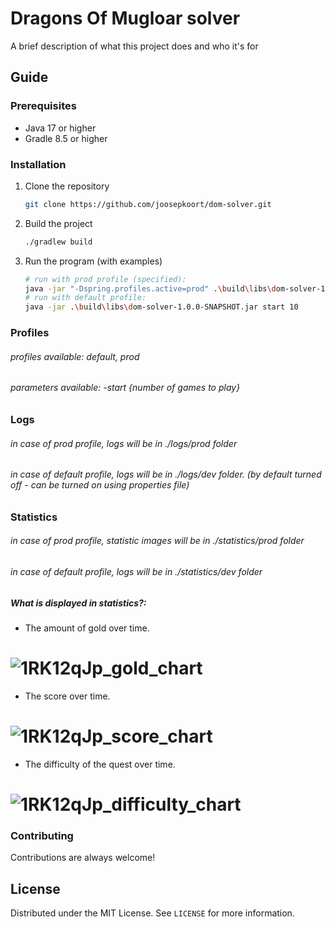 # Dragons Of Mugloar solver

A brief description of what this project does and who it's for

## Guide

### Prerequisites

- Java 17 or higher
- Gradle 8.5 or higher

### Installation

1. Clone the repository
   ```sh
   git clone https://github.com/joosepkoort/dom-solver.git
   ```
2. Build the project
   ```sh
   ./gradlew build
   ```
3. Run the program (with examples)
   ```sh
   # run with prod profile (specified):
   java -jar "-Dspring.profiles.active=prod" .\build\libs\dom-solver-1.0.0-SNAPSHOT.jar start 2
   # run with default profile:
   java -jar .\build\libs\dom-solver-1.0.0-SNAPSHOT.jar start 10   
   ```

### Profiles
###### profiles available: default, prod
###### parameters available: -start {number of games to play}

### Logs
###### in case of prod profile, logs will be in ./logs/prod folder
###### in case of default profile, logs will be in ./logs/dev folder. (by default turned off - can be turned on using properties file)

### Statistics
###### in case of prod profile, statistic images will be in ./statistics/prod folder
###### in case of default profile, logs will be in ./statistics/dev folder
##### What is displayed in statistics?: 
* The amount of gold over time.
# ![1RK12qJp_gold_chart](https://github.com/joosepkoort/dom-solver/assets/7001273/218ebc5b-ab48-48fa-aeee-1cf45bec61f3)
* The score over time.
# ![1RK12qJp_score_chart](https://github.com/joosepkoort/dom-solver/assets/7001273/fcd3e670-de92-46ff-8b45-eba32d65bc16)
* The difficulty of the quest over time.
# ![1RK12qJp_difficulty_chart](https://github.com/joosepkoort/dom-solver/assets/7001273/0c65af44-b6e0-4896-80c5-6cecc4f85c6b)


### Contributing

Contributions are always welcome!

## License

Distributed under the MIT License. See `LICENSE` for more information.
